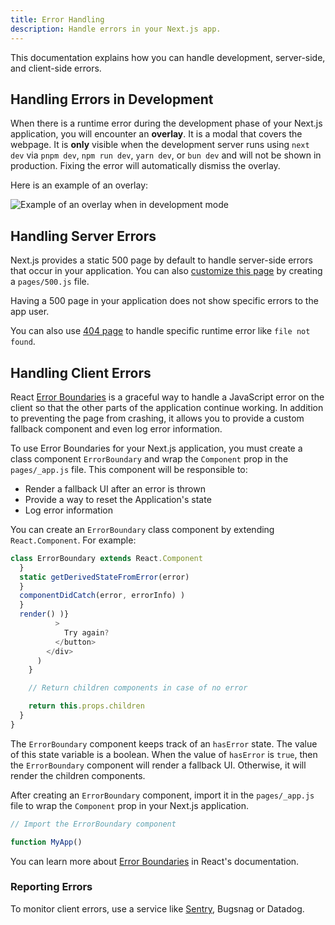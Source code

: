 ```yaml
---
title: Error Handling
description: Handle errors in your Next.js app.
---
```


This documentation explains how you can handle development, server-side, and client-side errors.

## Handling Errors in Development

When there is a runtime error during the development phase of your Next.js application, you will encounter an **overlay**. It is a modal that covers the webpage. It is **only** visible when the development server runs using `next dev` via `pnpm dev`, `npm run dev`, `yarn dev`, or `bun dev` and will not be shown in production. Fixing the error will automatically dismiss the overlay.

Here is an example of an overlay:

![Example of an overlay when in development mode](https://assets.vercel.com/image/upload/v1645118290/docs-assets/static/docs/error-handling/overlay.png)

## Handling Server Errors

Next.js provides a static 500 page by default to handle server-side errors that occur in your application. You can also [customize this page](/docs/pages/building-your-application/routing/custom-error#customizing-the-500-page) by creating a `pages/500.js` file.

Having a 500 page in your application does not show specific errors to the app user.

You can also use [404 page](/docs/pages/building-your-application/routing/custom-error#404-page) to handle specific runtime error like `file not found`.

## Handling Client Errors

React [Error Boundaries](https://react.dev/reference/react/Component#catching-rendering-errors-with-an-error-boundary) is a graceful way to handle a JavaScript error on the client so that the other parts of the application continue working. In addition to preventing the page from crashing, it allows you to provide a custom fallback component and even log error information.

To use Error Boundaries for your Next.js application, you must create a class component `ErrorBoundary` and wrap the `Component` prop in the `pages/_app.js` file. This component will be responsible to:

- Render a fallback UI after an error is thrown
- Provide a way to reset the Application's state
- Log error information

You can create an `ErrorBoundary` class component by extending `React.Component`. For example:

```jsx
class ErrorBoundary extends React.Component 
  }
  static getDerivedStateFromError(error) 
  }
  componentDidCatch(error, errorInfo) )
  }
  render() )}
          >
            Try again?
          </button>
        </div>
      )
    }

    // Return children components in case of no error

    return this.props.children
  }
}

```

The `ErrorBoundary` component keeps track of an `hasError` state. The value of this state variable is a boolean. When the value of `hasError` is `true`, then the `ErrorBoundary` component will render a fallback UI. Otherwise, it will render the children components.

After creating an `ErrorBoundary` component, import it in the `pages/_app.js` file to wrap the `Component` prop in your Next.js application.

```jsx
// Import the ErrorBoundary component

function MyApp() 

```

You can learn more about [Error Boundaries](https://react.dev/reference/react/Component#catching-rendering-errors-with-an-error-boundary) in React's documentation.

### Reporting Errors

To monitor client errors, use a service like [Sentry](https://github.com/vercel/next.js/tree/canary/examples/with-sentry), Bugsnag or Datadog.